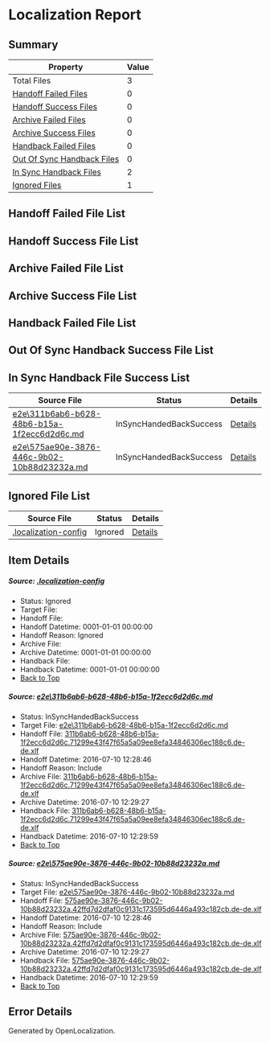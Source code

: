 # <a name='report-top'></a> Localization Report

## Summary
 Property | Value 
 -------- | ----- 
 Total Files | 3
[ Handoff Failed Files ](#handoff-failed-list)| 0
[ Handoff Success Files ](#handoff-success-list)| 0
[ Archive Failed Files ](#archive-failed-list)| 0
[ Archive Success Files ](#archive-success-list)| 0
[ Handback Failed Files ](#handback-failed-list)| 0
[ Out Of Sync Handback Files ](#outofsync-handback-success-list)| 0
[ In Sync Handback Files ](#insync-handback-success-list)| 2
[ Ignored Files ](#ignored-list)| 1

## <a name='handoff-failed-list'></a> Handoff Failed File List

## <a name='handoff-success-list'></a> Handoff Success File List

## <a name='archive-failed-list'></a> Archive Failed File List

## <a name='archive-success-list'></a> Archive Success File List

## <a name='handback-failed-list'></a> Handback Failed File List

## <a name='outofsync-handback-success-list'></a> Out Of Sync Handback Success File List

## <a name='insync-handback-success-list'></a> In Sync Handback File Success List
 Source File | Status | Details 
 ----------- | ------ | ------- 
 [e2e\311b6ab6-b628-48b6-b15a-1f2ecc6d2d6c.md](https://github.com/OpenLocalizationTestOrg/oltest/blob/203e437b65a99dda67a2c4971fddbe937eb3ecd8/e2e/311b6ab6-b628-48b6-b15a-1f2ecc6d2d6c.md) | InSyncHandedBackSuccess | [Details](#3e350f3ecbe643501118ffa8f24fc7eeea9b7b1c1)
 [e2e\575ae90e-3876-446c-9b02-10b88d23232a.md](https://github.com/OpenLocalizationTestOrg/oltest/blob/203e437b65a99dda67a2c4971fddbe937eb3ecd8/e2e/575ae90e-3876-446c-9b02-10b88d23232a.md) | InSyncHandedBackSuccess | [Details](#618b9e0c82aab269afcf27665c611ccc8f999c112)

## <a name='ignored-list'></a> Ignored File List
 Source File | Status | Details 
 ----------- | ------ | ------- 
 [.localization-config](https://github.com/OpenLocalizationTestOrg/oltest/blob/203e437b65a99dda67a2c4971fddbe937eb3ecd8/.localization-config) | Ignored | [Details](#3d4f252ac210baf56311d7e97dcc2db10974dbd20)

## Item Details
##### <a name='3d4f252ac210baf56311d7e97dcc2db10974dbd20'></a> Source: [.localization-config](https://github.com/OpenLocalizationTestOrg/oltest/blob/203e437b65a99dda67a2c4971fddbe937eb3ecd8/.localization-config)
* Status: Ignored
* Target File: 
* Handoff File: 
* Handoff Datetime: 0001-01-01 00:00:00
* Handoff Reason: Ignored
* Archive File: 
* Archive Datetime: 0001-01-01 00:00:00
* Handback File: 
* Handback Datetime: 0001-01-01 00:00:00
* [Back to Top](#report-top)

##### <a name='3e350f3ecbe643501118ffa8f24fc7eeea9b7b1c1'></a> Source: [e2e\311b6ab6-b628-48b6-b15a-1f2ecc6d2d6c.md](https://github.com/OpenLocalizationTestOrg/oltest/blob/203e437b65a99dda67a2c4971fddbe937eb3ecd8/e2e/311b6ab6-b628-48b6-b15a-1f2ecc6d2d6c.md)
* Status: InSyncHandedBackSuccess
* Target File: [e2e\311b6ab6-b628-48b6-b15a-1f2ecc6d2d6c.md](https://github.com/OpenLocalizationTestOrg/oltest-dede-fly/blob/a3bda9410816296b4b9e7f9199a612b637dffe17/e2e/311b6ab6-b628-48b6-b15a-1f2ecc6d2d6c.md)
* Handoff File: [311b6ab6-b628-48b6-b15a-1f2ecc6d2d6c.71299e43f47f65a5a09ee8efa34846306ec188c6.de-de.xlf](https://github.com/OpenLocalizationTestOrg/olhandoff-e2e/blob/c3b0bfd340f9274682611e2107d6f611faf1ea2c/ol-handoff/OpenLocalizationTestOrg/oltest-dede-fly/ci/ht/311b6ab6-b628-48b6-b15a-1f2ecc6d2d6c.71299e43f47f65a5a09ee8efa34846306ec188c6.de-de.xlf)
* Handoff Datetime: 2016-07-10 12:28:46
* Handoff Reason: Include
* Archive File: [311b6ab6-b628-48b6-b15a-1f2ecc6d2d6c.71299e43f47f65a5a09ee8efa34846306ec188c6.de-de.xlf](https://github.com/OpenLocalizationTestOrg/olhandoff-e2e/blob/2efa88cfe4962859cd23167df3d24e1a34f8819a/ol-archive/OpenLocalizationTestOrg/oltest-dede-fly/ci/ht/311b6ab6-b628-48b6-b15a-1f2ecc6d2d6c.71299e43f47f65a5a09ee8efa34846306ec188c6.de-de.xlf)
* Archive Datetime: 2016-07-10 12:29:27
* Handback File: [311b6ab6-b628-48b6-b15a-1f2ecc6d2d6c.71299e43f47f65a5a09ee8efa34846306ec188c6.de-de.xlf](https://github.com/OpenLocalizationTestOrg/olhandback-e2e/blob/41a204dcd341b4787cae07e4be1716e8ce7dc98e/ol-handback/OpenLocalizationTestOrg/oltest-dede-fly/ci/ht/311b6ab6-b628-48b6-b15a-1f2ecc6d2d6c.71299e43f47f65a5a09ee8efa34846306ec188c6.de-de.xlf)
* Handback Datetime: 2016-07-10 12:29:59
* [Back to Top](#report-top)

##### <a name='618b9e0c82aab269afcf27665c611ccc8f999c112'></a> Source: [e2e\575ae90e-3876-446c-9b02-10b88d23232a.md](https://github.com/OpenLocalizationTestOrg/oltest/blob/203e437b65a99dda67a2c4971fddbe937eb3ecd8/e2e/575ae90e-3876-446c-9b02-10b88d23232a.md)
* Status: InSyncHandedBackSuccess
* Target File: [e2e\575ae90e-3876-446c-9b02-10b88d23232a.md](https://github.com/OpenLocalizationTestOrg/oltest-dede-fly/blob/a3bda9410816296b4b9e7f9199a612b637dffe17/e2e/575ae90e-3876-446c-9b02-10b88d23232a.md)
* Handoff File: [575ae90e-3876-446c-9b02-10b88d23232a.42ffd7d2dfaf0c9131c173595d6446a493c182cb.de-de.xlf](https://github.com/OpenLocalizationTestOrg/olhandoff-e2e/blob/c3b0bfd340f9274682611e2107d6f611faf1ea2c/ol-handoff/OpenLocalizationTestOrg/oltest-dede-fly/ci/ht/575ae90e-3876-446c-9b02-10b88d23232a.42ffd7d2dfaf0c9131c173595d6446a493c182cb.de-de.xlf)
* Handoff Datetime: 2016-07-10 12:28:46
* Handoff Reason: Include
* Archive File: [575ae90e-3876-446c-9b02-10b88d23232a.42ffd7d2dfaf0c9131c173595d6446a493c182cb.de-de.xlf](https://github.com/OpenLocalizationTestOrg/olhandoff-e2e/blob/2efa88cfe4962859cd23167df3d24e1a34f8819a/ol-archive/OpenLocalizationTestOrg/oltest-dede-fly/ci/ht/575ae90e-3876-446c-9b02-10b88d23232a.42ffd7d2dfaf0c9131c173595d6446a493c182cb.de-de.xlf)
* Archive Datetime: 2016-07-10 12:29:27
* Handback File: [575ae90e-3876-446c-9b02-10b88d23232a.42ffd7d2dfaf0c9131c173595d6446a493c182cb.de-de.xlf](https://github.com/OpenLocalizationTestOrg/olhandback-e2e/blob/41a204dcd341b4787cae07e4be1716e8ce7dc98e/ol-handback/OpenLocalizationTestOrg/oltest-dede-fly/ci/ht/575ae90e-3876-446c-9b02-10b88d23232a.42ffd7d2dfaf0c9131c173595d6446a493c182cb.de-de.xlf)
* Handback Datetime: 2016-07-10 12:29:59
* [Back to Top](#report-top)


## Error Details

Generated by OpenLocalization.
